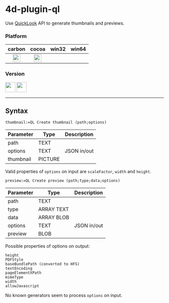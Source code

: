 # 4d-plugin-ql
Use [QuickLook](https://developer.apple.com/documentation/quicklook) API to generate thumbnails and previews.

### Platform

| carbon | cocoa | win32 | win64 |
|:------:|:-----:|:---------:|:---------:|
|<img src="https://cloud.githubusercontent.com/assets/1725068/22371562/1b091f0a-e4db-11e6-8458-8653954a7cce.png" width="24" height="24" />|<img src="https://cloud.githubusercontent.com/assets/1725068/22371562/1b091f0a-e4db-11e6-8458-8653954a7cce.png" width="24" height="24" />|||

### Version

<img src="https://cloud.githubusercontent.com/assets/1725068/18940649/21945000-8645-11e6-86ed-4a0f800e5a73.png" width="32" height="32" /> <img src="https://cloud.githubusercontent.com/assets/1725068/18940648/2192ddba-8645-11e6-864d-6d5692d55717.png" width="32" height="32" />

---

## Syntax

```
thumbnail:=QL Create thumbnail (path;options)
```

Parameter|Type|Description
------------|------------|----
path|TEXT|
options|TEXT|JSON in/out
thumbnail|PICTURE|

Valid properties of ``options`` on input are ``scaleFactor``, ``width`` and ``height``.

```
preview:=QL Create preview (path;type;data;options)
```

Parameter|Type|Description
------------|------------|----
path|TEXT|
type|ARRAY TEXT|
data|ARRAY BLOB|
options|TEXT|JSON in/out
preview|BLOB|

Possible properties of options on output:

```
height
PDFStyle
baseBundlePath (converted to HFS)
textEncoding
pageElementXPath
mimeType
width
allowJavascript
```

No known generators seem to process ``options`` on input.
